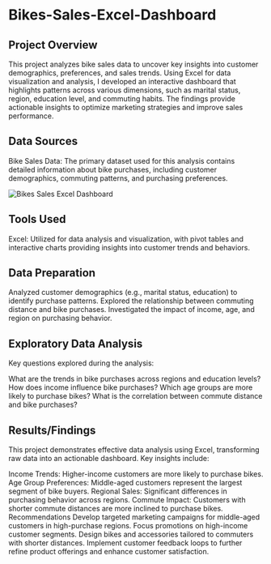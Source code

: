# Bikes-Sales-Excel-Dashboard

## Project Overview

This project analyzes bike sales data to uncover key insights into customer demographics, preferences, and sales trends. Using Excel for data visualization and analysis, I developed an interactive dashboard that highlights patterns across various dimensions, such as marital status, region, education level, and commuting habits. The findings provide actionable insights to optimize marketing strategies and improve sales performance.

## Data Sources

Bike Sales Data: The primary dataset used for this analysis contains detailed information about bike purchases, including customer demographics, commuting patterns, and purchasing preferences.

![Bikes Sales Excel Dashboard](https://github.com/user-attachments/assets/bbcbaf2c-c53b-48b8-8012-bee61b00883b)

## Tools Used 

Excel: Utilized for data analysis and visualization, with pivot tables and interactive charts providing insights into customer trends and behaviors.

## Data Preparation

Analyzed customer demographics (e.g., marital status, education) to identify purchase patterns.
Explored the relationship between commuting distance and bike purchases.
Investigated the impact of income, age, and region on purchasing behavior.

## Exploratory Data Analysis

Key questions explored during the analysis:

What are the trends in bike purchases across regions and education levels?
How does income influence bike purchases?
Which age groups are more likely to purchase bikes?
What is the correlation between commute distance and bike purchases?

## Results/Findings

This project demonstrates effective data analysis using Excel, transforming raw data into an actionable dashboard. Key insights include:

Income Trends: Higher-income customers are more likely to purchase bikes.
Age Group Preferences: Middle-aged customers represent the largest segment of bike buyers.
Regional Sales: Significant differences in purchasing behavior across regions.
Commute Impact: Customers with shorter commute distances are more inclined to purchase bikes.
Recommendations
Develop targeted marketing campaigns for middle-aged customers in high-purchase regions.
Focus promotions on high-income customer segments.
Design bikes and accessories tailored to commuters with shorter distances.
Implement customer feedback loops to further refine product offerings and enhance customer satisfaction.
